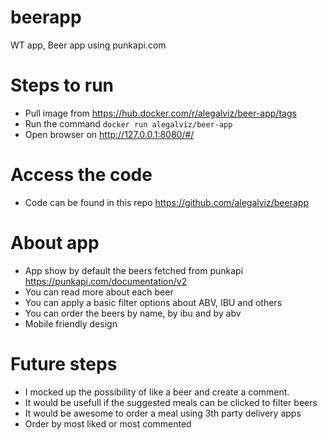 # beerapp
WT app, Beer app using punkapi.com

# Steps to run
- Pull image from https://hub.docker.com/r/alegalviz/beer-app/tags
- Run the command `docker run alegalviz/beer-app`
- Open browser on http://127.0.0.1:8080/#/

# Access the code
- Code can be found in this repo https://github.com/alegalviz/beerapp

# About app
- App show by default the beers fetched from punkapi https://punkapi.com/documentation/v2
- You can read more about each beer
- You can apply a basic filter options about ABV, IBU and others
- You can order the beers by name, by ibu and by abv
- Mobile friendly design

# Future steps
- I mocked up the possibility of like a beer and create a comment.
- It would be usefull if the suggested meals can be clicked to filter beers
- It would be awesome to order a meal using 3th party delivery apps
- Order by most liked or most commented